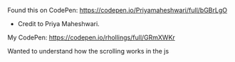 Found this on CodePen: 
https://codepen.io/Priyamaheshwari/full/bGBrLgO 
 - Credit to Priya Maheshwari.

My CodePen: https://codepen.io/rhollings/full/GRmXWKr

Wanted to understand how the scrolling works in the js

